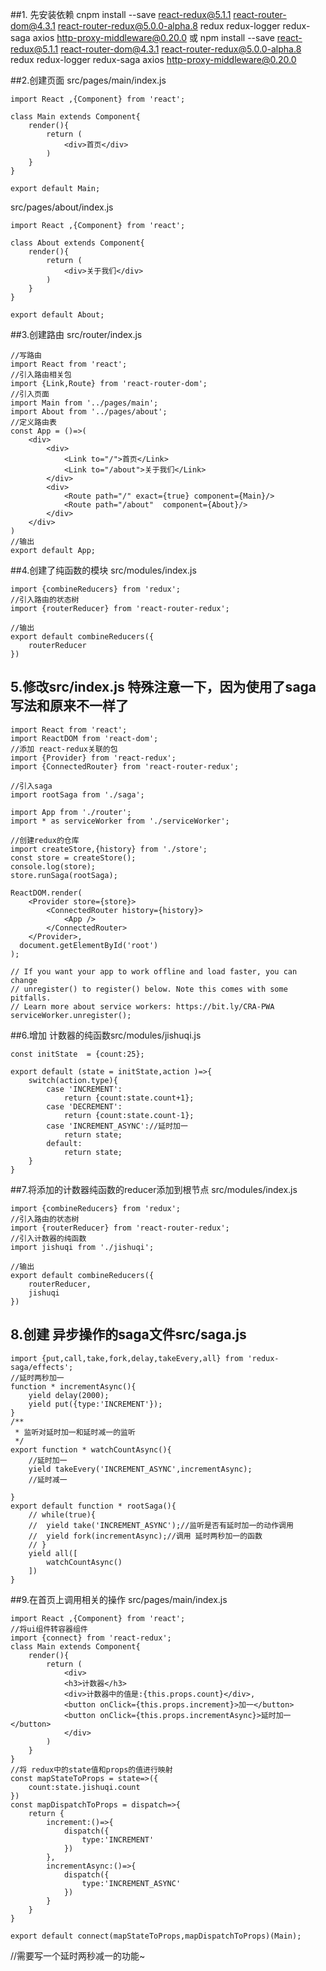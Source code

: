 ##1. 先安装依赖
cnpm install --save react-redux@5.1.1 react-router-dom@4.3.1 react-router-redux@5.0.0-alpha.8 redux redux-logger redux-saga axios http-proxy-middleware@0.20.0 
或
npm install --save react-redux@5.1.1 react-router-dom@4.3.1 react-router-redux@5.0.0-alpha.8 redux redux-logger redux-saga axios http-proxy-middleware@0.20.0 

##2.创建页面
src/pages/main/index.js
```
import React ,{Component} from 'react';

class Main extends Component{
	render(){
		return (
			<div>首页</div>
		)
	}
}

export default Main;
```
src/pages/about/index.js
```
import React ,{Component} from 'react';

class About extends Component{
	render(){
		return (
			<div>关于我们</div>
		)
	}
}

export default About;
```

##3.创建路由 src/router/index.js
```
//写路由
import React from 'react';
//引入路由相关包
import {Link,Route} from 'react-router-dom';
//引入页面
import Main from '../pages/main';
import About from '../pages/about';
//定义路由表
const App = ()=>(
	<div>
		<div>
			<Link to="/">首页</Link>
			<Link to="/about">关于我们</Link>
		</div>
		<div>
			<Route path="/" exact={true} component={Main}/>
			<Route path="/about"  component={About}/>
		</div>
	</div>
)
//输出
export default App;
```

##4.创建了纯函数的模块 src/modules/index.js
```
import {combineReducers} from 'redux';
//引入路由的状态树
import {routerReducer} from 'react-router-redux';

//输出
export default combineReducers({
	routerReducer
})
```

## 5.修改src/index.js   特殊注意一下，因为使用了saga写法和原来不一样了
```
import React from 'react';
import ReactDOM from 'react-dom';
//添加 react-redux关联的包
import {Provider} from 'react-redux';
import {ConnectedRouter} from 'react-router-redux';

//引入saga
import rootSaga from './saga';

import App from './router';
import * as serviceWorker from './serviceWorker';

//创建redux的仓库
import createStore,{history} from './store';
const store = createStore();
console.log(store);
store.runSaga(rootSaga);

ReactDOM.render(
	<Provider store={store}>
		<ConnectedRouter history={history}>
			<App />
		</ConnectedRouter>
	</Provider>,
  document.getElementById('root')
);

// If you want your app to work offline and load faster, you can change
// unregister() to register() below. Note this comes with some pitfalls.
// Learn more about service workers: https://bit.ly/CRA-PWA
serviceWorker.unregister();

```

##6.增加 计数器的纯函数src/modules/jishuqi.js
```
const initState  = {count:25};

export default (state = initState,action )=>{
	switch(action.type){
		case 'INCREMENT':
			return {count:state.count+1};
		case 'DECREMENT':
			return {count:state.count-1};
		case 'INCREMENT_ASYNC'://延时加一
			return state;
		default:
			return state;
	}
}
```

##7.将添加的计数器纯函数的reducer添加到根节点
src/modules/index.js
```
import {combineReducers} from 'redux';
//引入路由的状态树
import {routerReducer} from 'react-router-redux';
//引入计数器的纯函数
import jishuqi from './jishuqi';

//输出
export default combineReducers({
	routerReducer,
	jishuqi
})
```

## 8.创建 异步操作的saga文件src/saga.js
```
import {put,call,take,fork,delay,takeEvery,all} from 'redux-saga/effects';
//延时两秒加一
function * incrementAsync(){
	yield delay(2000);
	yield put({type:'INCREMENT'});
}
/**
 * 监听对延时加一和延时减一的监听
 */
export function * watchCountAsync(){
	//延时加一
	yield takeEvery('INCREMENT_ASYNC',incrementAsync);
	//延时减一
	
}
export default function * rootSaga(){
	// while(true){
	// 	yield take('INCREMENT_ASYNC');//监听是否有延时加一的动作调用
	// 	yield fork(incrementAsync);//调用 延时两秒加一的函数
	// }
	yield all([
		watchCountAsync()
	])
}
```

##9.在首页上调用相关的操作  src/pages/main/index.js
```
import React ,{Component} from 'react';
//将ui组件转容器组件
import {connect} from 'react-redux';
class Main extends Component{
	render(){
		return (
			<div>
			<h3>计数器</h3>
			<div>计数器中的值是:{this.props.count}</div>,
			<button onClick={this.props.increment}>加一</button>
			<button onClick={this.props.incrementAsync}>延时加一</button>
			</div>
		)
	}
}
//将 redux中的state值和props的值进行映射
const mapStateToProps = state=>({
	count:state.jishuqi.count
})
const mapDispatchToProps = dispatch=>{
	return {
		increment:()=>{
			dispatch({
				type:'INCREMENT'
			})
		},
		incrementAsync:()=>{
			dispatch({
				type:'INCREMENT_ASYNC'
			})
		}
	}
}

export default connect(mapStateToProps,mapDispatchToProps)(Main);
```


//需要写一个延时两秒减一的功能~

